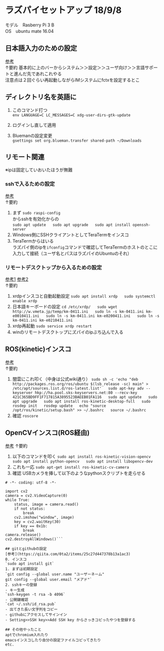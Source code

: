 # ラズパイセットアップ 18/9/8
  
  モデル　Rasberry Pi 3 B  
  OS　ubuntu mate 16.04  

## 日本語入力のための設定
[参考](https://deviceplus.jp/hobby/raspberrypi_entry_049/)  
↑要約
基本的に上のバーからシステム＞＞設定＞＞ユーザ向け＞＞言語サポートと進んだ先であれこれやる  
注意点は２回ぐらい再起動しながらIMシステムにfctxを設定するとこ  
## ディレクトリ名を英語に  
1. このコマンド打つ  
`env LANGUAGE=C LC_MESSAGES=C xdg-user-dirs-gtk-update`

2. ログインし直して適用

3. Bluemanの設定変更  
`gsettings set org.blueman.transfer shared-path ~/Downloads`

## リモート関連
※ipは固定していおいたほうが無難  
### sshで入るための設定
[参考](https://s2jp.com/2014/01/raspberry-pi-ssh/)  
↑要約  
1. まず
`sudo raspi-config`  
からsshを有効化からの  
`sudo apt update  
sudo apt upgrade  
sudo apt install openssh-server`  
2. Windows側にSSHクライアントとしてTeraTermをインスコ  
3. TeraTermからはいる  
ラズパイ側のipを`ifconfig`コマンドで確認してTeraTermのホストのとこに入力して接続（ユーザ名とパスはラズパイのUbuntuのそれ）  
### リモートデスクトップから入るための設定
[参考1](https://qiita.com/sasayabaku/items/ff96f700d2b65fdf085e)
[参考2](https://qiita.com/t114/items/bfac508504b9a6b7570d)  
↑要約  
1. xrdpインスコと自動起動設定
`sudo apt install xrdp  
sudo systemctl enable xrdp`  
2. 日本語キーボードの設定
`cd /etc/xrdp/  
sudo wget http://w.vmeta.jp/temp/km-0411.ini  
sudo ln -s km-0411.ini km-e0010411.ini  
sudo ln -s km-0411.ini km-e0200411.ini  
sudo ln -s km-0411.ini km-e0210411.ini`  
3. xrdp再起動
`sudo service xrdp restart`  
4. winのリモートデスクトップにズパイのipぶち込んで入る

## ROS(kinetic)インスコ
[参考](http://ai-coordinator.jp/ubuntu-mate-ros)  
↑要約  
1. 闇雲にこれ叩く（中身は公式wiki通り）
`sudo sh -c 'echo "deb http://packages.ros.org/ros/ubuntu $(lsb_release -sc) main" > /etc/apt/sources.list.d/ros-latest.list'  
sudo apt-key adv --keyserver hkp://ha.pool.sks-keyservers.net:80 --recv-key 421C365BD9FF1F717815A3895523BAEEB01FA116  
sudo apt update  
sudo apt upgrade  
sudo apt install ros-kinetic-desktop-full  
sudo rosdep init  
rosdep update  
echo "source /opt/ros/kinetic/setup.bash" >> ~/.bashrc  
source ~/.bashrc`  
2. 確認
`roscore`
## OpenCVインスコ(ROS経由)
[参考](https://gbiggs.github.io/ros_moveit_rsj_tutorial/image_processing_and_opencv.html)
↑要約  
1. 以下のコマンドを叩く
`sudo apt install ros-kinetic-vision-opencv  
sudo apt install python-opencv  
sudo apt install libopencv-dev`  
2. これも一応
`sudo apt-get install ros-kinetic-cv-camera`  
3. 確認
USBカメラを挿して以下のようなpythonスクリプトを走らせる  
```#!/usr/bin/env python3  
# -*- coding: utf-8 -*-  
  
import cv2  
camera = cv2.VideoCapture(0)  
while True:  
    status, image = camera.read()  
    if not status:  
        break  
    cv2.imshow("window", image)  
    key = cv2.waitKey(30)  
    if key == 0x1b:  
        break  
camera.release()  
cv2.destroyAllWindows()```

## gitとgithubの設定
[参考](https://qiita.com/0ta2/items/25c27d447378b13a1ac3)
0. インスコ
`sudo apt install git`  
1. まずは初期設定
`git config --global user.name "ユーザーネーム"  
git config --global user.email "メアド"`  
2. sshキーの登録
- キー生成
`ssh-keygen -t rsa -b 4096`  
- 公開鍵確認
`cat ~/.ssh/id_rsa.pub`  
- 出てきた長い文字列をコピー  
- githubにアクセスしてサインイン
- Setting>>SSH key>>Add SSH key からさっきコピったやつを登録する

## その他やったこと
aptでchromium入れたり  
emacsインスコしたり自分の設定ファイルコピってきたり  
etc.

